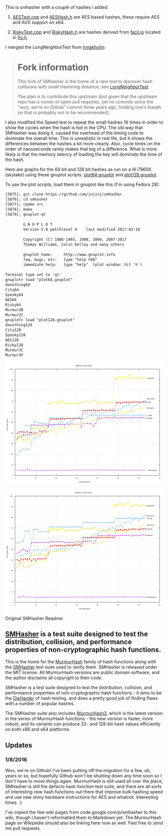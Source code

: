 This is smhasher with a couple of hashes I added.

1. [AESTest.cpp](src/AESTest.cpp) and [AESHash.h](src/AESHash.h) are AES based hashes, these
require AES and AVX support on x64.

2. [RiskyTest.cpp](src/RiskyTest.cpp) and [RiskyHash.h](src/RiskyHash.h) are hashes derived from
[facil.io](https://github.com/boazsegev/facil.io) located in [fio.h](https://github.com/boazsegev/facil.io/blob/master/lib/facil/fio.h).

I merged the LongNeighborTest from [hmakholm](https://github.com/hmakholm/smhasher):

> # Fork information
>
> This fork of SMhasher is the home of a new test to discover
> hash collisions with small Hamming distance; see [LongNeighborTest](src/LongNeighborTest.md).
>
> The plan is to contribute this upstream (but given that the upstream repo has
> a numer of open pull requests, yet no commits since the "woo, we're on
> Github" commit three years ago, holding one's breath on that is probably not
> to be recommended).

I also modified the Speed test to repeat the small hashes 16 times in order to
show the cycles when the hash is hot in the CPU.  The old way that SMHasher was
doing it, caused the overhead of the timing code to dominate the overall time.
This is unrealistic in real life, but it shows the differences between the
hashes a bit more clearly.  Also, cycle times on the order of nanoseconds
rarely makes that big of a difference.  What is more likely is that the memory
latency of loading the key will dominate the time of the hash.

Here are graphs for the 64 bit and 128 bit hashes as run on a i9-7960X
(skylake) using these gnuplot scripts: [plot64.gnuplot](plot64.gnuplot)
and [plot128.gnuplot](plot128.gnuplot).

To use the plot scripts, load them in gnuplot like this (I'm using Fedora 28):

```console
[5875]; git clone https://github.com/injinj/smhasher
[5876]; cd smhasher
[5877]; cmake src
[5878]; make
[5879]; gnuplot-qt

        G N U P L O T
        Version 5.0 patchlevel 6    last modified 2017-03-18

        Copyright (C) 1986-1993, 1998, 2004, 2007-2017
        Thomas Williams, Colin Kelley and many others

        gnuplot home:     http://www.gnuplot.info
        faq, bugs, etc:   type "help FAQ"
        immediate help:   type "help"  (plot window: hit 'h')

Terminal type set to 'qt'
gnuplot> load "plot64.gnuplot"
donothing64
City64
Spooky64
AES64
Risky64
Murmur2B
Murmur2C
gnuplot> load "plot128.gnuplot"
donothing128
City128
Spooky128
AES128
Risky128
Murmur3C
Murmur3F
```

![plot64](plot64.svg)

![plot128](plot128.svg)

Original SMHasher Readme:

## [SMHasher](https://github.com/aappleby/smhasher/wiki) is a test suite designed to test the distribution, collision, and performance properties of non-cryptographic hash functions.

This is the home for the [MurmurHash](https://github.com/aappleby/smhasher/tree/master/src) family of hash functions along with the [SMHasher](https://github.com/aappleby/smhasher/tree/master/src) test suite used to verify them. SMHasher is released under the MIT license. All MurmurHash versions are public domain software, and the author disclaims all copyright to their code.

SMHasher is a test suite designed to test the distribution, collision, and performance properties of non-cryptographic hash functions - it aims to be the [DieHarder](http://www.phy.duke.edu/~rgb/General/dieharder.php) of hash testing, and does a pretty good job of finding flaws with a number of popular hashes.

The SMHasher suite also includes [MurmurHash3](https://github.com/aappleby/smhasher/blob/master/src/MurmurHash3.cpp), which is the latest version in the series of MurmurHash functions - the new version is faster, more robust, and its variants can produce 32- and 128-bit hash values efficiently on both x86 and x64 platforms.


## Updates

### 1/8/2016

Woo, we're on Github! I've been putting off the migration for a few, uh, years or so, but hopefully Github won't be shutting down any time soon so I don't have to move things again. MurmurHash is still used all over the place, SMHasher is still the defacto hash function test suite, and there are all sorts of interesting new hash functions out there that improve bulk hashing speed and use new shiny hardware instructions for AES and whatnot. Interesting times. :)

I've copied the few wiki pages from code.google.com/p/smhasher to this wiki, though I haven't reformatted them to Markdown yet. The MurmurHash page on Wikipedia should also be linking here now as well. Feel free to send me pull requests.
